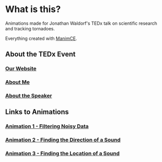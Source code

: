 # What is this?

Animations made for Jonathan Waldorf's TEDx talk on scientific research and tracking tornadoes.

Everything created with [ManimCE](manim.community).

## About the TEDx Event

### [Our Website](www.daniel-chuang.github.io/tedx-website)

### [About Me](www.daniel-chuang.github.io/tedx-website/team/daniel-c/)

### [About the Speaker](www.daniel-chuang.github.io/tedx-website/speakers/jonathan-w/)

## Links to Animations

### [Animation 1 - Filtering Noisy Data](./media/videos/animation1-timed/1080p60/main.mp4)

### [Animation 2 - Finding the Direction of a Sound](./media/videos/animation2/1080p60/main.mp4])

### [Animation 3 - Finding the Location of a Sound](./media/videos/animation3/1080p60/main.mp4)
